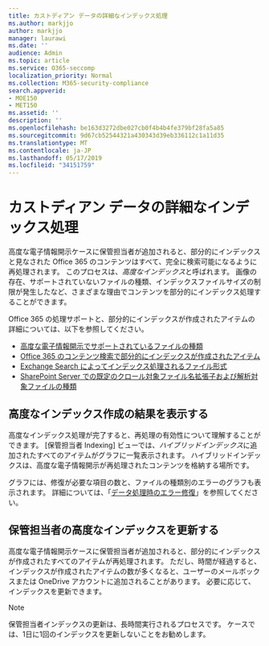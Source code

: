 ```yaml
---
title: カストディアン データの詳細なインデックス処理
ms.author: markjjo
author: markjjo
manager: laurawi
ms.date: ''
audience: Admin
ms.topic: article
ms.service: O365-seccomp
localization_priority: Normal
ms.collection: M365-security-compliance
search.appverid:
- MOE150
- MET150
ms.assetid: ''
description: ''
ms.openlocfilehash: be163d3272dbe027cb0f4b4b4fe379bf28fa5a85
ms.sourcegitcommit: 9d67cb52544321a430343d39eb336112c1a11d35
ms.translationtype: MT
ms.contentlocale: ja-JP
ms.lasthandoff: 05/17/2019
ms.locfileid: "34151759"
---
```

# <a name="advanced-indexing-of-custodian-data"></a>カストディアン データの詳細なインデックス処理

高度な電子情報開示ケースに保管担当者が追加されると、部分的にインデックスと見なされた Office 365 のコンテンツはすべて、完全に検索可能になるように再処理されます。  このプロセスは、*高度なインデックス*と呼ばれます。 画像の存在、サポートされていないファイルの種類、インデックスファイルサイズの制限が発生したなど、さまざまな理由でコンテンツを部分的にインデックス処理することができます。

Office 365 の処理サポートと、部分的にインデックスが作成されたアイテムの詳細については、以下を参照してください。

- [高度な電子情報開示でサポートされているファイルの種類](supported-filetypes-ediscovery20.md)
- [Office 365 のコンテンツ検索で部分的にインデックスが作成されたアイテム](https://docs.microsoft.com/en-us/office365/securitycompliance/partially-indexed-items-in-content-search)
- [Exchange Search によってインデックス処理されるファイル形式](https://docs.microsoft.com/en-us/exchange/file-formats-indexed-by-exchange-search-exchange-2013-help)
- [SharePoint Server での既定のクロール対象ファイル名拡張子および解析対象ファイルの種類](https://docs.microsoft.com/en-us/SharePoint/technical-reference/default-crawled-file-name-extensions-and-parsed-file-types)

## <a name="viewing-advanced-indexing-results"></a>高度なインデックス作成の結果を表示する

高度なインデックス処理が完了すると、再処理の有効性について理解することができます。  [保管担当者 Indexing] ビューでは、*ハイブリッドインデックス*に追加されたすべてのアイテムがグラフに一覧表示されます。  ハイブリッドインデックスは、高度な電子情報開示が再処理されたコンテンツを格納する場所です。

グラフには、修復が必要な項目の数と、ファイルの種類別のエラーのグラフも表示されます。 詳細については、「[データ処理時のエラー修復](error-remediation.md)」を参照してください。

## <a name="updating-advanced-indexes-for-custodians"></a>保管担当者の高度なインデックスを更新する

高度な電子情報開示ケースに保管担当者が追加されると、部分的にインデックスが作成されたすべてのアイテムが再処理されます。 ただし、時間が経過すると、インデックスが作成されたアイテムの数が多くなると、ユーザーのメールボックスまたは OneDrive アカウントに追加されることがあります。  必要に応じて、インデックスを更新できます。

> [!NOTE]
> 保管担当者インデックスの更新は、長時間実行されるプロセスです。 ケースでは、1日に1回のインデックスを更新しないことをお勧めします。
